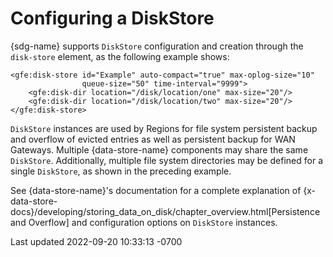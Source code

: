 <div id="header">

# Configuring a DiskStore

</div>

<div id="content">

<div class="paragraph">

{sdg-name} supports `DiskStore` configuration and creation through the
`disk-store` element, as the following example shows:

</div>

<div class="listingblock">

<div class="content">

``` highlight
<gfe:disk-store id="Example" auto-compact="true" max-oplog-size="10"
                queue-size="50" time-interval="9999">
    <gfe:disk-dir location="/disk/location/one" max-size="20"/>
    <gfe:disk-dir location="/disk/location/two" max-size="20"/>
</gfe:disk-store>
```

</div>

</div>

<div class="paragraph">

`DiskStore` instances are used by Regions for file system persistent
backup and overflow of evicted entries as well as persistent backup for
WAN Gateways. Multiple {data-store-name} components may share the same
`DiskStore`. Additionally, multiple file system directories may be
defined for a single `DiskStore`, as shown in the preceding example.

</div>

<div class="paragraph">

See {data-store-name}'s documentation for a complete explanation of
{x-data-store-docs}/developing/storing_data_on_disk/chapter_overview.html\[Persistence
and Overflow\] and configuration options on `DiskStore` instances.

</div>

</div>

<div id="footer">

<div id="footer-text">

Last updated 2022-09-20 10:33:13 -0700

</div>

</div>
